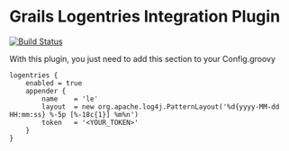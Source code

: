 Grails Logentries Integration Plugin
=================

[![Build Status](https://travis-ci.org/mathifonseca/grails-logentries.svg?branch=master)](https://travis-ci.org/mathifonseca/grails-logentries)

With this plugin, you just need to add this section to your Config.groovy

```
logentries {
    enabled = true
    appender {
        name    = 'le'
        layout  = new org.apache.log4j.PatternLayout('%d{yyyy-MM-dd HH:mm:ss} %-5p [%-18c{1}] %m%n')
        token   = '<YOUR_TOKEN>'
    }
}
```
